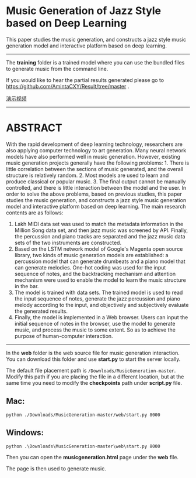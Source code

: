 # Music Generation of Jazz Style based on Deep Learning 

 This paper studies the music generation, and constructs a jazz style music generation model and interactive platform based on deep learning. 


***

The __training__ folder is a trained model where you can use the bundled files to generate music from the command line.

If you would like to hear the partial results generated please go to <https://github.com/AmintaCXY/Result/tree/master> .

[演示视频](https://www.iqiyi.com/v_19rxoxegck.html#curid=16679132200_31e68db468b23d137405e651ce48e8cb)

***

# ABSTRACT

With the rapid development of deep learning technology, researchers are also applying computer technology to art generation. Many neural network models have also performed well in music generation. However, existing music generation projects generally have the following problems: 1. There is little correlation between the sections of music generated, and the overall structure is relatively random. 2. Most models are used to learn and produce classical or popular music. 3. The final output cannot be manually controlled, and there is little interaction between the model and the user.
In order to solve the above problems, based on previous studies, this paper studies the music generation, and constructs a jazz style music generation model and interactive platform based on deep learning. The main research contents are as follows:
1. Lakh MIDI data set was used to match the metadata information in the Million Song data set, and then jazz music was screened by API. Finally, the percussion and piano tracks are separated and the jazz music data sets of the two instruments are constructed.
2. Based on the LSTM network model of Google's Magenta open source library, two kinds of music generation models are established: a percussion model that can generate drumbeats and a piano model that can generate melodies. One-hot coding was used for the input sequence of notes, and the backtracking mechanism and attention mechanism were used to enable the model to learn the music structure in the bar.
3. The model is trained with data sets. The trained model is used to read the input sequence of notes, generate the jazz percussion and piano melody according to the input, and objectively and subjectively evaluate the generated results.
4. Finally, the model is implemented in a Web browser. Users can input the initial sequence of notes in the browser, use the model to generate music, and process the music to some extent. So as to achieve the purpose of human-computer interaction.


***

In the __web__ folder is the web source file for music generation interaction. 
You can download this folder and use __start.py__ to start the server locally. 

The default file placement path is `/Downloads/MusicGeneration-master`. 
Modify this path if you are placing the file in a different location, but at the same time you need to modify the __checkpoints__ path under __script.py__  file.

## Mac:

    python ./Downloads/MusicGeneration-master/web/start.py 8000

## Windows:

    python .\Downloads\MusicGeneration-master\web\start.py 8000

Then you can open the __musicgeneration.html__ page under the __web__ file.

The page is then used to generate music.
